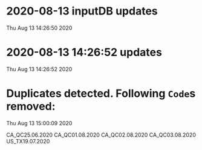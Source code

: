
# 2020-08-13 inputDB updates 
 Thu Aug 13 14:26:50 2020 


# 2020-08-13 14:26:52 updates 
 Thu Aug 13 14:26:52 2020 


# Duplicates detected. Following `Code`s removed: 
 Thu Aug 13 15:00:09 2020 

CA_QC25.06.2020
CA_QC01.08.2020
CA_QC02.08.2020
CA_QC03.08.2020
US_TX19.07.2020